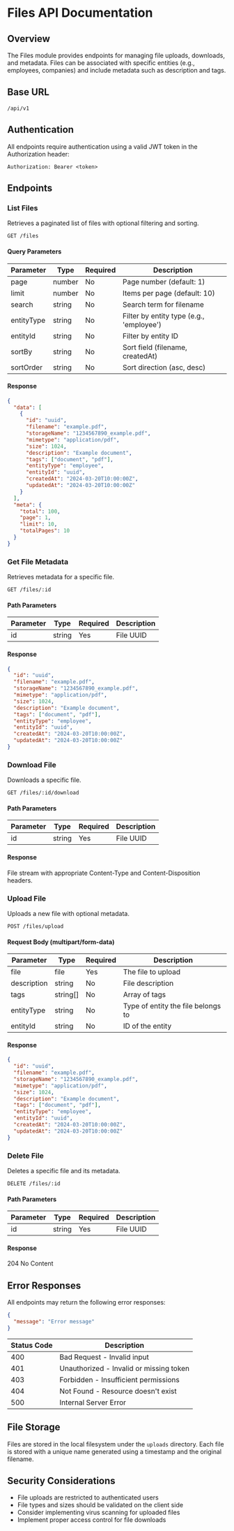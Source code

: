# Files API Documentation

## Overview

The Files module provides endpoints for managing file uploads, downloads, and metadata. Files can be associated with specific entities (e.g., employees, companies) and include metadata such as description and tags.

## Base URL

```
/api/v1
```

## Authentication

All endpoints require authentication using a valid JWT token in the Authorization header:

```
Authorization: Bearer <token>
```

## Endpoints

### List Files

Retrieves a paginated list of files with optional filtering and sorting.

```http
GET /files
```

#### Query Parameters

| Parameter  | Type   | Required | Description                              |
| ---------- | ------ | -------- | ---------------------------------------- |
| page       | number | No       | Page number (default: 1)                 |
| limit      | number | No       | Items per page (default: 10)             |
| search     | string | No       | Search term for filename                 |
| entityType | string | No       | Filter by entity type (e.g., 'employee') |
| entityId   | string | No       | Filter by entity ID                      |
| sortBy     | string | No       | Sort field (filename, createdAt)         |
| sortOrder  | string | No       | Sort direction (asc, desc)               |

#### Response

```json
{
  "data": [
    {
      "id": "uuid",
      "filename": "example.pdf",
      "storageName": "1234567890_example.pdf",
      "mimetype": "application/pdf",
      "size": 1024,
      "description": "Example document",
      "tags": ["document", "pdf"],
      "entityType": "employee",
      "entityId": "uuid",
      "createdAt": "2024-03-20T10:00:00Z",
      "updatedAt": "2024-03-20T10:00:00Z"
    }
  ],
  "meta": {
    "total": 100,
    "page": 1,
    "limit": 10,
    "totalPages": 10
  }
}
```

### Get File Metadata

Retrieves metadata for a specific file.

```http
GET /files/:id
```

#### Path Parameters

| Parameter | Type   | Required | Description |
| --------- | ------ | -------- | ----------- |
| id        | string | Yes      | File UUID   |

#### Response

```json
{
  "id": "uuid",
  "filename": "example.pdf",
  "storageName": "1234567890_example.pdf",
  "mimetype": "application/pdf",
  "size": 1024,
  "description": "Example document",
  "tags": ["document", "pdf"],
  "entityType": "employee",
  "entityId": "uuid",
  "createdAt": "2024-03-20T10:00:00Z",
  "updatedAt": "2024-03-20T10:00:00Z"
}
```

### Download File

Downloads a specific file.

```http
GET /files/:id/download
```

#### Path Parameters

| Parameter | Type   | Required | Description |
| --------- | ------ | -------- | ----------- |
| id        | string | Yes      | File UUID   |

#### Response

File stream with appropriate Content-Type and Content-Disposition headers.

### Upload File

Uploads a new file with optional metadata.

```http
POST /files/upload
```

#### Request Body (multipart/form-data)

| Parameter   | Type     | Required | Description                        |
| ----------- | -------- | -------- | ---------------------------------- |
| file        | file     | Yes      | The file to upload                 |
| description | string   | No       | File description                   |
| tags        | string[] | No       | Array of tags                      |
| entityType  | string   | No       | Type of entity the file belongs to |
| entityId    | string   | No       | ID of the entity                   |

#### Response

```json
{
  "id": "uuid",
  "filename": "example.pdf",
  "storageName": "1234567890_example.pdf",
  "mimetype": "application/pdf",
  "size": 1024,
  "description": "Example document",
  "tags": ["document", "pdf"],
  "entityType": "employee",
  "entityId": "uuid",
  "createdAt": "2024-03-20T10:00:00Z",
  "updatedAt": "2024-03-20T10:00:00Z"
}
```

### Delete File

Deletes a specific file and its metadata.

```http
DELETE /files/:id
```

#### Path Parameters

| Parameter | Type   | Required | Description |
| --------- | ------ | -------- | ----------- |
| id        | string | Yes      | File UUID   |

#### Response

204 No Content

## Error Responses

All endpoints may return the following error responses:

```json
{
  "message": "Error message"
}
```

| Status Code | Description                             |
| ----------- | --------------------------------------- |
| 400         | Bad Request - Invalid input             |
| 401         | Unauthorized - Invalid or missing token |
| 403         | Forbidden - Insufficient permissions    |
| 404         | Not Found - Resource doesn't exist      |
| 500         | Internal Server Error                   |

## File Storage

Files are stored in the local filesystem under the `uploads` directory. Each file is stored with a unique name generated using a timestamp and the original filename.

## Security Considerations

- File uploads are restricted to authenticated users
- File types and sizes should be validated on the client side
- Consider implementing virus scanning for uploaded files
- Implement proper access control for file downloads
